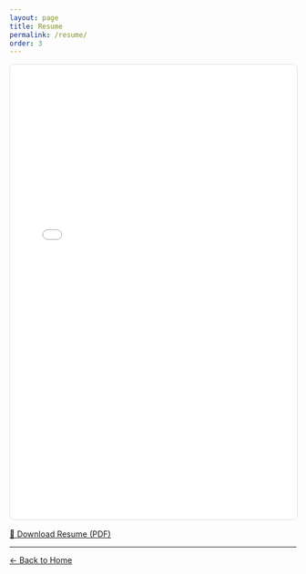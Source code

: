 ```yaml
---
layout: page
title: Resume
permalink: /resume/
order: 3
---
```


<div class="project-document">
  <iframe 
    src="/assets/resume/resume.pdf" 
    width="100%" 
    height="800px" 
    style="border: 1px solid #ddd; border-radius: 8px;">
    <p>Your browser does not support PDFs. <a href="/assets/resume/resume.pdf" target="_blank">Download the PDF</a> to view it.</p>
  </iframe>
  <div style="margin-top: 16px;">
    <a href="/assets/resume/resume.pdf" class="download-link" target="_blank">
      📄 Download Resume (PDF)
    </a>
  </div>
</div>

---

<a href="/" class="back-link">← Back to Home</a>